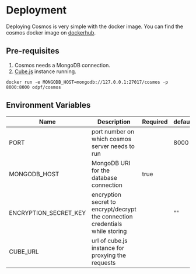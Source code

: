 # Deployment

Deploying Cosmos is very simple with the docker image. You can find the cosmos docker image on [dockerhub](https://hub.docker.com/r/odpf/cosmos).

## Pre-requisites

1. Cosmos needs a MongoDB connection.
2. [Cube.js](https://hub.docker.com/r/odpf/cosmos-cube) instance running.

```
docker run -e MONGODB_HOST=mongodb://127.0.0.1:27017/cosmos -p 8000:8000 odpf/cosmos
```

## Environment Variables

| Name                  | Description                                                                   | Required | default |
| --------------------- | ----------------------------------------------------------------------------- | -------- | ------- |
| PORT                  | port number on which cosmos server needs to run                               |          | 8000    |
| MONGODB_HOST          | MongoDB URI for the database connection                                       | true     |         |
| ENCRYPTION_SECRET_KEY | encryption secret to encrypt/decrypt the connection credentials while storing |          | ""      |
| CUBE_URL              | url of cube.js instance for proxying the requests                             |          |         |
